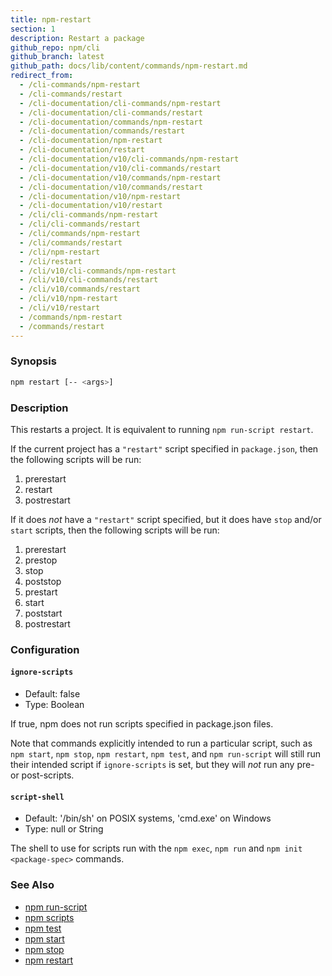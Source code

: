 ```yaml
---
title: npm-restart
section: 1
description: Restart a package
github_repo: npm/cli
github_branch: latest
github_path: docs/lib/content/commands/npm-restart.md
redirect_from:
  - /cli-commands/npm-restart
  - /cli-commands/restart
  - /cli-documentation/cli-commands/npm-restart
  - /cli-documentation/cli-commands/restart
  - /cli-documentation/commands/npm-restart
  - /cli-documentation/commands/restart
  - /cli-documentation/npm-restart
  - /cli-documentation/restart
  - /cli-documentation/v10/cli-commands/npm-restart
  - /cli-documentation/v10/cli-commands/restart
  - /cli-documentation/v10/commands/npm-restart
  - /cli-documentation/v10/commands/restart
  - /cli-documentation/v10/npm-restart
  - /cli-documentation/v10/restart
  - /cli/cli-commands/npm-restart
  - /cli/cli-commands/restart
  - /cli/commands/npm-restart
  - /cli/commands/restart
  - /cli/npm-restart
  - /cli/restart
  - /cli/v10/cli-commands/npm-restart
  - /cli/v10/cli-commands/restart
  - /cli/v10/commands/restart
  - /cli/v10/npm-restart
  - /cli/v10/restart
  - /commands/npm-restart
  - /commands/restart
---
```


### Synopsis

```bash
npm restart [-- <args>]
```

### Description

This restarts a project.  It is equivalent to running `npm run-script
restart`.

If the current project has a `"restart"` script specified in
`package.json`, then the following scripts will be run:

1. prerestart
2. restart
3. postrestart

If it does _not_ have a `"restart"` script specified, but it does have
`stop` and/or `start` scripts, then the following scripts will be run:

1. prerestart
2. prestop
3. stop
4. poststop
6. prestart
7. start
8. poststart
9. postrestart

### Configuration

#### `ignore-scripts`

* Default: false
* Type: Boolean

If true, npm does not run scripts specified in package.json files.

Note that commands explicitly intended to run a particular script, such as
`npm start`, `npm stop`, `npm restart`, `npm test`, and `npm run-script`
will still run their intended script if `ignore-scripts` is set, but they
will *not* run any pre- or post-scripts.



#### `script-shell`

* Default: '/bin/sh' on POSIX systems, 'cmd.exe' on Windows
* Type: null or String

The shell to use for scripts run with the `npm exec`, `npm run` and `npm
init <package-spec>` commands.



### See Also

* [npm run-script](/cli/v10/commands/npm-run-script)
* [npm scripts](/cli/v10/using-npm/scripts)
* [npm test](/cli/v10/commands/npm-test)
* [npm start](/cli/v10/commands/npm-start)
* [npm stop](/cli/v10/commands/npm-stop)
* [npm restart](/cli/v10/commands/npm-restart)
